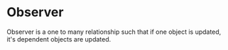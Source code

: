 # Observer

Observer is a one to many relationship such that if one object is updated, it's dependent objects are updated.